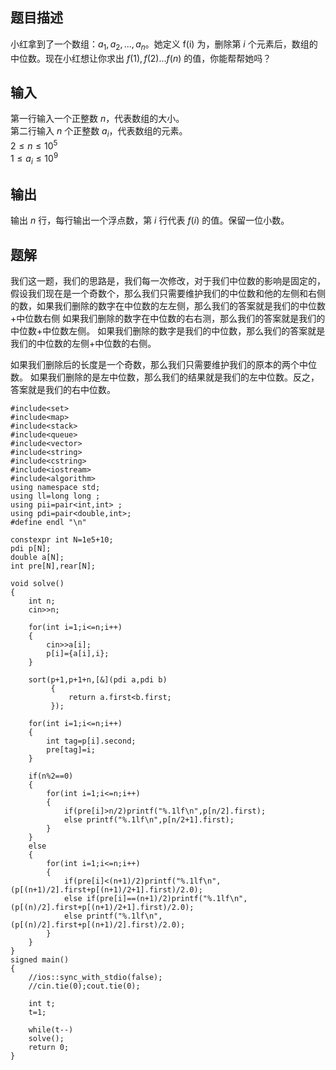 ## 题目描述
小红拿到了一个数组：$a_1,a_2,...,a_n$。她定义 f(i) 为，删除第 $i$ 个元素后，数组的中位数。现在小红想让你求出 $f(1),f(2)...f(n)$ 的值，你能帮帮她吗？

## 输入
第一行输入一个正整数 $n$，代表数组的大小。  
第二行输入 $n$ 个正整数 $a_i$，代表数组的元素。  
$2\leq n \leq 10^5$  
$1\leq a_i \leq 10^9$

## 输出
输出 $n$ 行，每行输出一个浮点数，第 $i$ 行代表 $f(i)$ 的值。保留一位小数。

## 题解
我们这一题，我们的思路是，我们每一次修改，对于我们中位数的影响是固定的，假设我们现在是一个奇数个，那么我们只需要维护我们的中位数和他的左侧和右侧的数，如果我们删除的数字在中位数的左左侧，那么我们的答案就是我们的中位数+中位数右侧
如果我们删除的数字在中位数的右右测，那么我们的答案就是我们的中位数+中位数左侧。
如果我们删除的数字是我们的中位数，那么我们的答案就是我们的中位数的左侧+中位数的右侧。

如果我们删除后的长度是一个奇数，那么我们只需要维护我们的原本的两个中位数。
如果我们删除的是左中位数，那么我们的结果就是我们的左中位数。反之，答案就是我们的右中位数。

```
#include<set>
#include<map>
#include<stack>
#include<queue>
#include<vector>
#include<string>
#include<cstring>
#include<iostream>
#include<algorithm>
using namespace std;
using ll=long long ;
using pii=pair<int,int> ;
using pdi=pair<double,int>;
#define endl "\n"

constexpr int N=1e5+10;
pdi p[N];
double a[N];
int pre[N],rear[N];

void solve()
{
    int n;
    cin>>n;
    
    for(int i=1;i<=n;i++)
    {
        cin>>a[i];
        p[i]={a[i],i};
    }
    
    sort(p+1,p+1+n,[&](pdi a,pdi b)
         {
             return a.first<b.first;
         });
    
    for(int i=1;i<=n;i++)
    {
        int tag=p[i].second;
        pre[tag]=i;
    }
    
    if(n%2==0)
    {
        for(int i=1;i<=n;i++)
        {
            if(pre[i]>n/2)printf("%.1lf\n",p[n/2].first);
            else printf("%.1lf\n",p[n/2+1].first);
        }
    }
    else
    {
        for(int i=1;i<=n;i++)
        {
            if(pre[i]<(n+1)/2)printf("%.1lf\n",(p[(n+1)/2].first+p[(n+1)/2+1].first)/2.0);
            else if(pre[i]==(n+1)/2)printf("%.1lf\n",(p[(n)/2].first+p[(n+1)/2+1].first)/2.0);
            else printf("%.1lf\n",(p[(n)/2].first+p[(n+1)/2].first)/2.0);
        }
    }
}
signed main()
{
    //ios::sync_with_stdio(false);
    //cin.tie(0);cout.tie(0);
    
    int t;
    t=1;
    
    while(t--)
    solve();
    return 0;
}
```